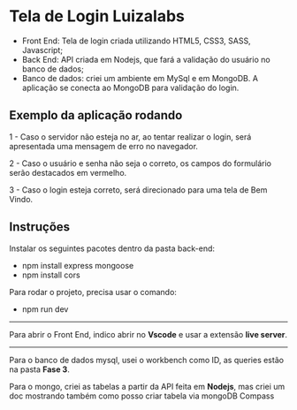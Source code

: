# Tela de Login Luizalabs

- Front End: Tela de login criada utilizando HTML5, CSS3, SASS, Javascript;
- Back End: API criada em Nodejs, que fará a validação do usuário no banco de dados;
- Banco de dados: criei um ambiente em MySql e em MongoDB. A aplicação se conecta ao MongoDB para validação do login.

## Exemplo da aplicação rodando

[](https://i.imgur.com/hk3wPNx.gif "login")

1 - Caso o servidor não esteja no ar, ao tentar realizar o login, será apresentada uma mensagem de erro no navegador.

2 - Caso o usuário e senha não seja o correto, os campos do formulário serão destacados em vermelho.

3 - Caso o login esteja correto, será direcionado para uma tela de Bem Vindo.

## Instruções

Instalar os seguintes pacotes dentro da pasta back-end:

- npm install express mongoose
- npm install cors

Para rodar o projeto, precisa usar o comando:

- npm run dev

---

Para abrir o Front End, indico abrir no **Vscode** e usar a extensão **live server**.

---

Para o banco de dados mysql, usei o workbench como ID, as queries estão na pasta **Fase 3**.

Para o mongo, criei as tabelas a partir da API feita em **Nodejs**, mas criei um doc mostrando também como posso criar tabela via mongoDB Compass
